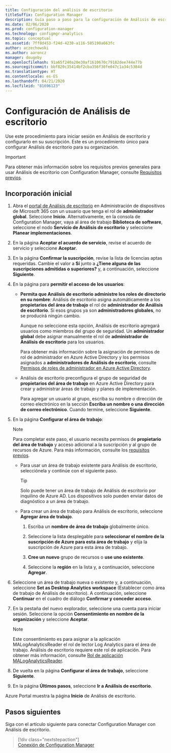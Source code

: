```yaml
---
title: Configuración del análisis de escritorio
titleSuffix: Configuration Manager
description: Guía paso a paso para la configuración de Análisis de escritorio y la incorporación al servicio
ms.date: 02/06/2020
ms.prod: configuration-manager
ms.technology: configmgr-analytics
ms.topic: conceptual
ms.assetid: 7ff8d453-f24d-4230-a116-585190a663fc
author: aczechowski
ms.author: aaroncz
manager: dougeby
ms.openlocfilehash: 91a65f240a20e30af1610670c79182dee744e77b
ms.sourcegitcommit: bbf820c35414bf2cba356f30fe047c1a34c5384d
ms.translationtype: HT
ms.contentlocale: es-ES
ms.lasthandoff: 04/21/2020
ms.locfileid: "81696123"
---
```

# <a name="how-to-set-up-desktop-analytics"></a>Configuración de Análisis de escritorio

Use este procedimiento para iniciar sesión en Análisis de escritorio y configurarlo en su suscripción. Este es un procedimiento único para configurar Análisis de escritorio para su organización.  

> [!Important]  
> Para obtener más información sobre los requisitos previos generales para usar Análisis de escritorio con Configuration Manager, consulte [Requisitos previos](overview.md#prerequisites).  

## <a name="initial-onboarding"></a>Incorporación inicial

1. Abra el [portal de Análisis de escritorio](https://aka.ms/desktopanalytics) en Administración de dispositivos de Microsoft 365 con un usuario que tenga el rol de **administrador global**. Seleccione **Inicio**. Alternativamente, en la consola de Configuration Manager, vaya al área de trabajo **Biblioteca de software**, seleccione el nodo **Servicio de Análisis de escritorio** y seleccione **Planear implementaciones**.

2. En la página **Aceptar el acuerdo de servicio**, revise el acuerdo de servicio y seleccione **Aceptar**.  

3. En la página **Confirmar la suscripción**, revise la lista de licencias aptas requeridas. Cambie el valor a **Sí** junto a **¿Tiene alguna de las suscripciones admitidas o superiores?** y, a continuación, seleccione **Siguiente**.  

4. En la página para **permitir el acceso de los usuarios**:

    - **Permita que Análisis de escritorio administre los roles de directorio en su nombre**: Análisis de escritorio asigna automáticamente a los **propietarios del área de trabajo** el rol de **administrador de Análisis de escritorio**. Si esos grupos ya son **administradores globales**, no se producirá ningún cambio.

        Aunque no seleccione esta opción, Análisis de escritorio agregará usuarios como miembros del grupo de seguridad. Un **administrador global** debe asignar manualmente el rol de **administrador de Análisis de escritorio** para los usuarios.

        Para obtener más información sobre la asignación de permisos de rol de administrador en Azure Active Directory y los permisos asignados a **administradores de Análisis de escritorio**, consulte [Permisos de roles de administrador en Azure Active Directory](https://docs.microsoft.com/azure/active-directory/users-groups-roles/directory-assign-admin-roles).  

    - Análisis de escritorio preconfigura el grupo de seguridad de **propietarios del área de trabajo** en Azure Active Directory para crear y administrar áreas de trabajo y planes de implementación.

        Para agregar un usuario al grupo, escriba su nombre o dirección de correo electrónico en la sección **Escriba un nombre o una dirección de correo electrónico**. Cuando termine, seleccione **Siguiente**.

5. En la página **Configurar el área de trabajo**:  

    > [!NOTE]  
    > Para completar este paso, el usuario necesita permisos de **propietario del área de trabajo** y acceso adicional a la suscripción y al grupo de recursos de Azure. Para más información, consulte los [requisitos previos](overview.md#prerequisites).  

    - Para usar un área de trabajo existente para Análisis de escritorio, selecciónela y continúe con el siguiente paso.  

        > [!TIP]  
        > Solo puede tener un área de trabajo de Análisis de escritorio por inquilino de Azure AD. Los dispositivos solo pueden enviar datos de diagnóstico a un área de trabajo.  

    - Para crear un área de trabajo para Análisis de escritorio, seleccione **Agregar área de trabajo**.  

        1. Escriba un **nombre de área de trabajo** globalmente único.

        2. Seleccione la lista desplegable para **seleccionar el nombre de la suscripción de Azure para esta área de trabajo** y elija la suscripción de Azure para esta área de trabajo.  

        3. **Cree un nuevo** grupo de recursos o **use uno existente**.

        4. Seleccione la **región** en la lista y, a continuación, seleccione **Agregar**.  

6. Seleccione un área de trabajo nueva o existente y, a continuación, seleccione **Set as Desktop Analytics workspace** (Establecer como área de trabajo de Análisis de escritorio).  A continuación, seleccione **Continuar** en el cuadro de diálogo **Confirmar y conceder acceso**.  

7. En la pestaña del nuevo explorador, seleccione una cuenta para iniciar sesión. Seleccione la opción **Consentimiento en nombre de la organización** y seleccione **Aceptar**.  

    > [!Note]  
    > Este consentimiento es para asignar a la aplicación MALogAnalyticsReader el rol de lector Log Analytics para el área de trabajo. Análisis de escritorio requiere este rol de aplicación. Para obtener más información, consulte [Rol de aplicación MALogAnalyticsReader](troubleshooting.md#bkmk_MALogAnalyticsReader).  

8. De vuelta en la página **Configurar el área de trabajo**, seleccione **Siguiente**.  

9. En la página **Últimos pasos**, seleccione **Ir a Análisis de escritorio**.

Azure Portal muestra la página **Inicio** de Análisis de escritorio.

## <a name="next-steps"></a>Pasos siguientes

Siga con el artículo siguiente para conectar Configuration Manager con Análisis de escritorio.
> [!div class="nextstepaction"]  
> [Conexión de Configuration Manager](connect-configmgr.md)  

